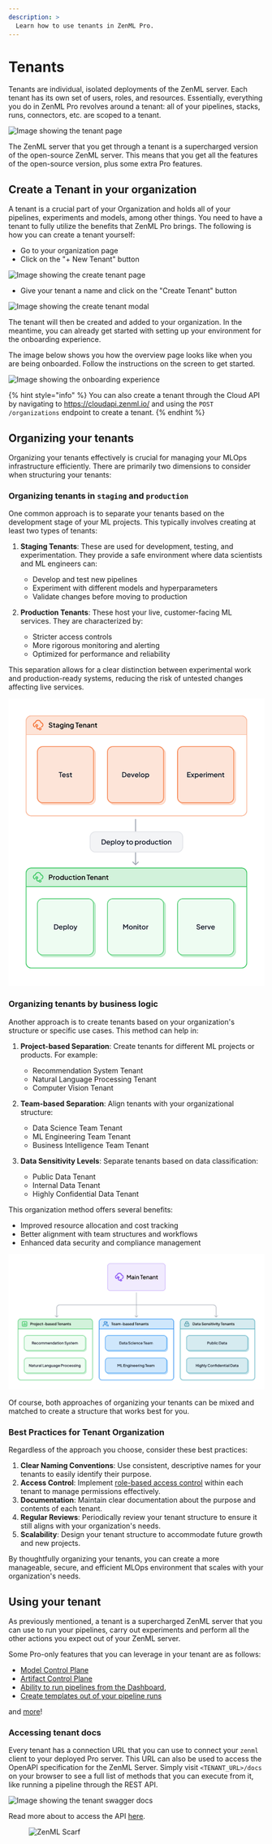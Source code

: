```yaml
---
description: >
  Learn how to use tenants in ZenML Pro.
---
```


# Tenants

Tenants are individual, isolated deployments of the ZenML server. Each tenant has its own set of users, roles, and resources. Essentially, everything you do in ZenML Pro revolves around a tenant: all of your pipelines, stacks, runs, connectors, etc. are scoped to a tenant.

![Image showing the tenant page](../../.gitbook/assets/custom_role_settings_page.png)

The ZenML server that you get through a tenant is a supercharged version of the open-source ZenML server. This means that you get all the features of the open-source version, plus some extra Pro features.

## Create a Tenant in your organization

A tenant is a crucial part of your Organization and holds all of your pipelines, experiments and models, among other things. You need to have a tenant to fully utilize the benefits that ZenML Pro brings. The following is how you can create a tenant yourself:

- Go to your organization page
- Click on the "+ New Tenant" button

![Image showing the create tenant page](../../.gitbook/assets/new_tenant.png)

- Give your tenant a name and click on the "Create Tenant" button

![Image showing the create tenant modal](../../.gitbook/assets/new_tenant_modal.png)

The tenant will then be created and added to your organization. In the meantime, you can already get started with setting up your environment for the onboarding experience.

The image below shows you how the overview page looks like when you are being onboarded. Follow the instructions on the screen to get started.

![Image showing the onboarding experience](../../.gitbook/assets/tenant_onboarding.png)

{% hint style="info" %}
You can also create a tenant through the Cloud API by navigating to https://cloudapi.zenml.io/ and using the `POST /organizations` endpoint to create a tenant.
{% endhint %}

## Organizing your tenants

Organizing your tenants effectively is crucial for managing your MLOps infrastructure efficiently. There are primarily two dimensions to consider when structuring your tenants:

### Organizing tenants in `staging` and `production`

One common approach is to separate your tenants based on the development stage of your ML projects. This typically involves creating at least two types of tenants:

1. **Staging Tenants**: These are used for development, testing, and experimentation. They provide a safe environment where data scientists and ML engineers can:
   - Develop and test new pipelines
   - Experiment with different models and hyperparameters
   - Validate changes before moving to production

2. **Production Tenants**: These host your live, customer-facing ML services. They are characterized by:
   - Stricter access controls
   - More rigorous monitoring and alerting
   - Optimized for performance and reliability

This separation allows for a clear distinction between experimental work and production-ready systems, reducing the risk of untested changes affecting live services.

![Staging vs production tenants](../../.gitbook/assets/staging-production-tenants.png)

### Organizing tenants by business logic

Another approach is to create tenants based on your organization's structure or specific use cases. This method can help in:

1. **Project-based Separation**: Create tenants for different ML projects or products. For example:
   - Recommendation System Tenant
   - Natural Language Processing Tenant
   - Computer Vision Tenant

2. **Team-based Separation**: Align tenants with your organizational structure:
   - Data Science Team Tenant
   - ML Engineering Team Tenant
   - Business Intelligence Team Tenant

3. **Data Sensitivity Levels**: Separate tenants based on data classification:
   - Public Data Tenant
   - Internal Data Tenant
   - Highly Confidential Data Tenant

This organization method offers several benefits:
- Improved resource allocation and cost tracking
- Better alignment with team structures and workflows
- Enhanced data security and compliance management

![Business logic-based tenant organization](../../.gitbook/assets/business-logic-tenants.png)

Of course, both approaches of organizing your tenants can be mixed and matched to create a structure that works best for you.

### Best Practices for Tenant Organization

Regardless of the approach you choose, consider these best practices:

1. **Clear Naming Conventions**: Use consistent, descriptive names for your tenants to easily identify their purpose.
2. **Access Control**: Implement [role-based access control](./roles.md) within each tenant to manage permissions effectively.
3. **Documentation**: Maintain clear documentation about the purpose and contents of each tenant.
4. **Regular Reviews**: Periodically review your tenant structure to ensure it still aligns with your organization's needs.
5. **Scalability**: Design your tenant structure to accommodate future growth and new projects.

By thoughtfully organizing your tenants, you can create a more manageable, secure, and efficient MLOps environment that scales with your organization's needs.

## Using your tenant

As previously mentioned, a tenant is a supercharged ZenML server that you can use to run your pipelines, carry out experiments and perform all the other actions you expect out of your ZenML server.

Some Pro-only features that you can leverage in your tenant are as follows:

- [Model Control Plane](../../../../docs/book/how-to/use-the-model-control-plane/register-a-model.md)
- [Artifact Control Plane](../../how-to/handle-data-artifacts/README.md)
- [Ability to run pipelines from the Dashboard](../../../../docs/book/how-to/trigger-pipelines/use-templates-rest-api.md), 
- [Create templates out of your pipeline runs](../../../../docs/book/how-to/trigger-pipelines/use-templates-rest-api.md)

and [more](https://zenml.io/pro)!

### Accessing tenant docs

Every tenant has a connection URL that you can use to connect your `zenml` client to your deployed Pro server. This URL can also be used to access the OpenAPI specification for the ZenML Server.
Simply visit `<TENANT_URL>/docs` on your browser to see a full list of methods that you can execute from it, like running a pipeline through the REST API.

![Image showing the tenant swagger docs](../../.gitbook/assets/swagger_docs_zenml.png)

Read more about to access the API [here](../../reference/api-reference.md).<!-- For scarf -->
<figure><img alt="ZenML Scarf" referrerpolicy="no-referrer-when-downgrade" src="https://static.scarf.sh/a.png?x-pxid=f0b4f458-0a54-4fcd-aa95-d5ee424815bc" /></figure>


